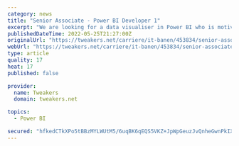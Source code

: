 ```yaml
---
category: news
title: "Senior Associate - Power BI Developer 1"
excerpt: "We are looking for a data visualiser in Power BI who is motivated to combine the arts of analytics and design Responsibilities will include translation of the design wireframes to dashboards in ..."
publishedDateTime: 2022-05-25T21:27:00Z
originalUrl: "https://tweakers.net/carriere/it-banen/453834/senior-associate-power-bi-developer-1-rotterdam-ey"
webUrl: "https://tweakers.net/carriere/it-banen/453834/senior-associate-power-bi-developer-1-rotterdam-ey"
type: article
quality: 17
heat: 17
published: false

provider:
  name: Tweakers
  domain: tweakers.net

topics:
  - Power BI

secured: "hfkedCTkXPo5tBBzMYLWUtM5/6uqBK6qEQS5VKZ+JpWpGeuzJvQnheGwnPkIXdjoBVYFNnO8n+rAeS0q2poqVFodvVhd5WMTz9sSgL+4lUfnsuY7W8cKitY2v3vZg7JvluJU1LtuEmyFzRLICc8EMimjKAvVKEt3tLavEUeA6X7J6mb6rNLyX6mMHpwTiiZ1gi/ilL5FYCRSGjspvgI0XA6iG2gxKBUjqwU0X5dqCZtcoNWobI74Gzot9QdMj3H6SX02DMHrV0Mp//QoJT8VisNT2yhGv4o703Iv2/TpGK2Deb9dtQIV42rHJq+WQAZ6WoiGpTTI8k6wOrKvj3SKxcl57kO8H5y1RzXnCiFZpaQ=;xVv3YCwS/cgBmX4VrFdDhw=="
---
```


